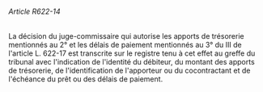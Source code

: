 ###### Article R622-14

La décision du juge-commissaire qui autorise les apports de trésorerie mentionnés au 2° et les délais de paiement mentionnés au 3° du III de l'article L. 622-17 est transcrite sur le registre tenu à cet effet au greffe du tribunal avec l'indication de l'identité du débiteur, du montant des apports de trésorerie, de l'identification de l'apporteur ou du cocontractant et de l'échéance du prêt ou des délais de paiement.

